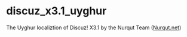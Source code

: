 discuz_x3.1_uyghur
==================

The Uyghur localiztion of Discuz! X3.1 by the Nurqut Team ([Nurqut.net](http://www.nurqut.net))
